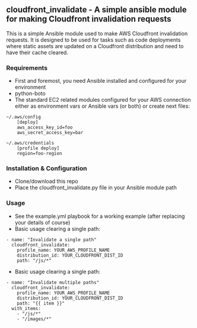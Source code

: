 ## cloudfront_invalidate - A simple ansible module for making Cloudfront invalidation requests

This is a simple Ansible module used to make AWS Cloudfront invalidation requests.  It is designed to be used for tasks such as code deployments where static assets are updated on a Cloudfront distribution and need to have their cache cleared.

### Requirements
* First and foremost, you need Ansible installed and configured for your environment
* python-boto
* The standard EC2 related modules configured for your AWS connection either as environment vars or Ansible vars (or both) or create next files:

```
~/.aws/config
    [deploy]
    aws_access_key_id=foo
    aws_secret_access_key=bar

~/.aws/credentials
    [profile deploy]
    region=foo-region
```


### Installation & Configuration
* Clone/download this repo
* Place the cloudfront_invalidate.py file in your Ansible module path

### Usage
* See the example.yml playbook for a working example (after replacing your details of course)
* Basic usage clearing a single path:
```
- name: "Invalidate a single path"
  cloudfront_invalidate: 
    profile_name: YOUR_AWS_PROFILE_NAME
    distribution_id: YOUR_CLOUDFRONT_DIST_ID
    path: "/js/*"
```
* Basic usage clearing a single path:
```
- name: "Invalidate multiple paths"
  cloudfront_invalidate: 
    profile_name: YOUR_AWS_PROFILE_NAME
    distribution_id: YOUR_CLOUDFRONT_DIST_ID
    path: "{{ item }}"
  with_items:
    - "/js/*"
    - "/images/*"
```
